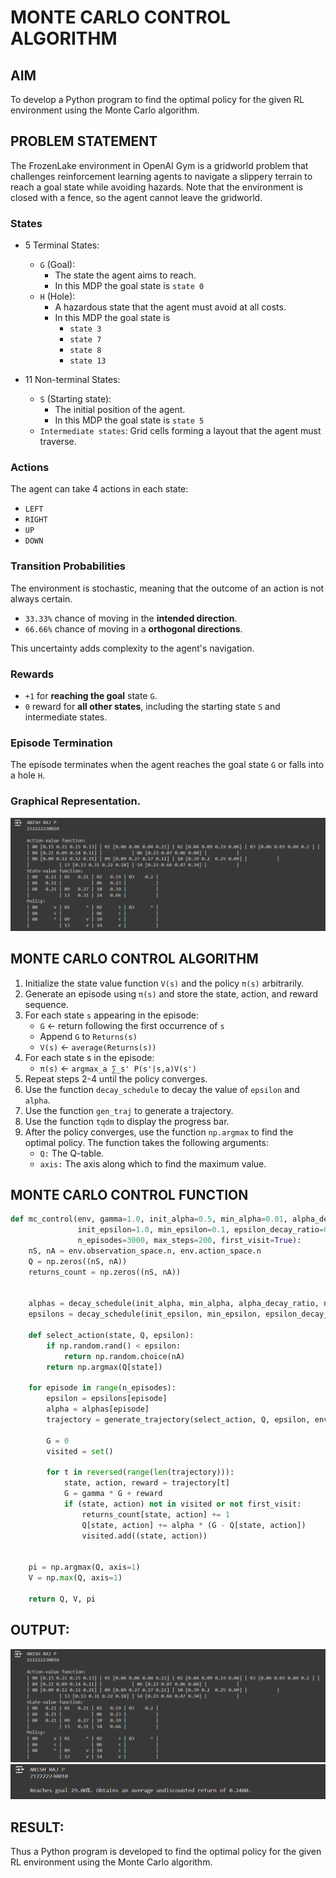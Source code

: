 # MONTE CARLO CONTROL ALGORITHM

## AIM
To develop a Python program to find the optimal policy for the given RL environment using the Monte Carlo algorithm.    

## PROBLEM STATEMENT
The FrozenLake environment in OpenAI Gym is a gridworld problem that challenges reinforcement learning agents to navigate a slippery terrain to reach a goal state while avoiding hazards. Note that the environment is closed with a fence, so the agent cannot leave the gridworld.

### States
- 5 Terminal States:
    - `G` (Goal): 
      - The state the agent aims to reach. 
      - In this MDP the goal state is `state 0`
    - `H` (Hole): 
      - A hazardous state that the agent must avoid at all costs.
      - In this MDP the goal state is 
        - `state 3`
        - `state 7`
        - `state 8`
        - `state 13`

- 11 Non-terminal States:
    - `S` (Starting state): 
      - The initial position of the agent.
      - In this MDP the goal state is `state 5`
    - `Intermediate states`: Grid cells forming a layout that the agent must traverse.

### Actions
The agent can take 4 actions in each state:
- `LEFT`
- `RIGHT`
- `UP`
- `DOWN`

### Transition Probabilities
The environment is stochastic, meaning that the outcome of an action is not always certain.

- `33.33%` chance of moving in the **intended direction**.
- `66.66%` chance of moving in a **orthogonal directions**.

This uncertainty adds complexity to the agent's navigation.

### Rewards
- `+1` for **reaching the goal** state `G`.
- `0` reward for **all other states**, including the starting state `S` and intermediate states.

### Episode Termination
The episode terminates when the agent reaches the goal state `G` or falls into a hole `H`.

### Graphical Representation.
![](1.PNG)

## MONTE CARLO CONTROL ALGORITHM
1. Initialize the state value function `V(s)` and the policy `π(s)` arbitrarily.
2. Generate an episode using `π(s)` and store the state, action, and reward sequence.
3. For each state `s` appearing in the episode:
    - `G` ← return following the first occurrence of `s`
    - Append `G` to `Returns(s)`
    - `V(s)` ← `average(Returns(s))`
4. For each state s in the episode:
    - `π(s)` ← `argmax_a ∑_s' P(s'|s,a)V(s')`
5. Repeat steps 2-4 until the policy converges.
6. Use the function `decay_schedule` to decay the value of `epsilon` and `alpha`.
7. Use the function `gen_traj` to generate a trajectory.
8. Use the function `tqdm` to display the progress bar.
9. After the policy converges, use the function `np.argmax` to find the optimal policy. The function takes the following arguments:
    - `Q:` The Q-table.
    - `axis:` The axis along which to find the maximum value.

## MONTE CARLO CONTROL FUNCTION
```py
def mc_control(env, gamma=1.0, init_alpha=0.5, min_alpha=0.01, alpha_decay_ratio=0.5,
               init_epsilon=1.0, min_epsilon=0.1, epsilon_decay_ratio=0.9,
               n_episodes=3000, max_steps=200, first_visit=True):
    nS, nA = env.observation_space.n, env.action_space.n
    Q = np.zeros((nS, nA))
    returns_count = np.zeros((nS, nA))


    alphas = decay_schedule(init_alpha, min_alpha, alpha_decay_ratio, n_episodes)
    epsilons = decay_schedule(init_epsilon, min_epsilon, epsilon_decay_ratio, n_episodes)

    def select_action(state, Q, epsilon):
        if np.random.rand() < epsilon:
            return np.random.choice(nA)
        return np.argmax(Q[state])

    for episode in range(n_episodes):
        epsilon = epsilons[episode]
        alpha = alphas[episode]
        trajectory = generate_trajectory(select_action, Q, epsilon, env, max_steps)

        G = 0
        visited = set()

        for t in reversed(range(len(trajectory))):
            state, action, reward = trajectory[t]
            G = gamma * G + reward
            if (state, action) not in visited or not first_visit:
                returns_count[state, action] += 1
                Q[state, action] += alpha * (G - Q[state, action])
                visited.add((state, action))


    pi = np.argmax(Q, axis=1)
    V = np.max(Q, axis=1)

    return Q, V, pi
```

## OUTPUT:
![OUTPUT](1.png)
![OUTPUT](2.png)

## RESULT:
Thus a Python program is developed to find the optimal policy for the given RL environment using the Monte Carlo algorithm.
